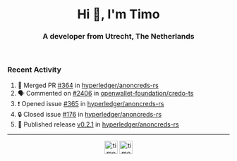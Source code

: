 <h1 align="center">Hi 👋, I'm Timo</h1>
<h3 align="center">A developer from Utrecht, The Netherlands</h3>
<br/>
<!-- https://github.com/rahuldkjain/github-profile-readme-generator --!>

<!--  <p align="left"><img src="https://github-readme-stats.vercel.app/api?username=timoglastra&show_icons=true&count_private=true&" alt="timoglastra" /></p> --!>

<!--
Github language stats
<p align="left"><img src="https://github-readme-stats.vercel.app/api/top-langs/?username=timoglastra&layout=compact" alt="timoglastra" /><p>
-->

<!-- Codestats language stats -->
<!-- <p align="left"><img src="https://codestats-readme.vercel.app/api/top-langs/?username=timoglastra&layout=compact&language_count=12" alt="timoglastra" /><p>    --!>
  
<h3>Recent Activity</h3>

<!--START_SECTION:activity-->
1. 🎉 Merged PR [#364](https://github.com/hyperledger/anoncreds-rs/pull/364) in [hyperledger/anoncreds-rs](https://github.com/hyperledger/anoncreds-rs)
2. 🗣 Commented on [#2406](https://github.com/openwallet-foundation/credo-ts/pull/2406#issuecomment-3285211061) in [openwallet-foundation/credo-ts](https://github.com/openwallet-foundation/credo-ts)
3. ❗ Opened issue [#365](https://github.com/hyperledger/anoncreds-rs/issues/365) in [hyperledger/anoncreds-rs](https://github.com/hyperledger/anoncreds-rs)
4. 🔒 Closed issue [#176](https://github.com/hyperledger/anoncreds-rs/issues/176) in [hyperledger/anoncreds-rs](https://github.com/hyperledger/anoncreds-rs)
5. 🚀 Published release [v0.2.1](https://github.com/hyperledger/anoncreds-rs/releases/tag/v0.2.1) in [hyperledger/anoncreds-rs](https://github.com/hyperledger/anoncreds-rs)
<!--END_SECTION:activity-->

---

<p align="center">
<a href="https://twitter.com/timoglastra" target="blank"><img align="center" src="https://cdn.jsdelivr.net/npm/simple-icons@3.0.1/icons/twitter.svg" alt="timoglastra" height="30" width="30" /></a>
<a href="https://linkedin.com/in/timoglastra" target="blank"><img align="center" src="https://cdn.jsdelivr.net/npm/simple-icons@3.0.1/icons/linkedin.svg" alt="timoglastra" height="30" width="30" /></a>
</p>



